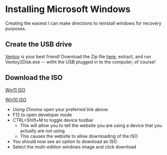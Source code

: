
# Installing Microsoft Windows
Creating the easiest I can make directions to reinstall windows for recovery purposes.

## Create the USB drive
[Ventoy](https://github.com/ventoy/Ventoy) is your best friend!
Download the Zip file [here](https://sourceforge.net/projects/ventoy/files/v1.0.99/ventoy-1.0.99-windows.zip/download), extract, and run Ventoy2Disk.exe -- witht the USB plugged in to the computer, of course!

## Download the ISO
[Win11 ISO](https://www.microsoft.com/software-download/windows11)

[Win10 ISO](https://www.microsoft.com/en-us/software-download/windows10ISO)

- *Using Chrome* open your preferred link above.
- F12 to open developer mode
- CTRL+Shift+M to toggle device toolbar
  - This will allow you to tell the website you are using a device that you actually are not using
  - This causes the website to allow downloading of the ISO
- You should now see an option to download an ISO
- Select the multi-edition windows image and click download
